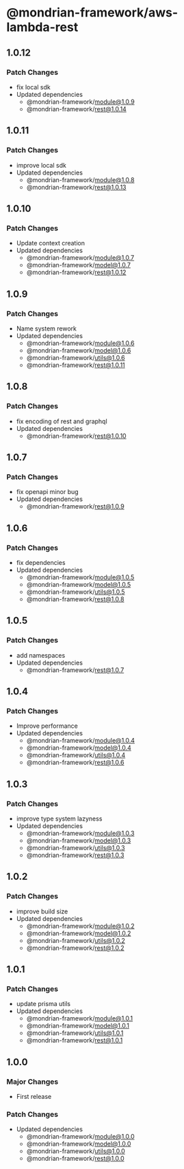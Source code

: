 # @mondrian-framework/aws-lambda-rest

## 1.0.12

### Patch Changes

- fix local sdk
- Updated dependencies
  - @mondrian-framework/module@1.0.9
  - @mondrian-framework/rest@1.0.14

## 1.0.11

### Patch Changes

- improve local sdk
- Updated dependencies
  - @mondrian-framework/module@1.0.8
  - @mondrian-framework/rest@1.0.13

## 1.0.10

### Patch Changes

- Update context creation
- Updated dependencies
  - @mondrian-framework/module@1.0.7
  - @mondrian-framework/model@1.0.7
  - @mondrian-framework/rest@1.0.12

## 1.0.9

### Patch Changes

- Name system rework
- Updated dependencies
  - @mondrian-framework/module@1.0.6
  - @mondrian-framework/model@1.0.6
  - @mondrian-framework/utils@1.0.6
  - @mondrian-framework/rest@1.0.11

## 1.0.8

### Patch Changes

- fix encoding of rest and graphql
- Updated dependencies
  - @mondrian-framework/rest@1.0.10

## 1.0.7

### Patch Changes

- fix openapi minor bug
- Updated dependencies
  - @mondrian-framework/rest@1.0.9

## 1.0.6

### Patch Changes

- fix dependencies
- Updated dependencies
  - @mondrian-framework/module@1.0.5
  - @mondrian-framework/model@1.0.5
  - @mondrian-framework/utils@1.0.5
  - @mondrian-framework/rest@1.0.8

## 1.0.5

### Patch Changes

- add namespaces
- Updated dependencies
  - @mondrian-framework/rest@1.0.7

## 1.0.4

### Patch Changes

- Improve performance
- Updated dependencies
  - @mondrian-framework/module@1.0.4
  - @mondrian-framework/model@1.0.4
  - @mondrian-framework/utils@1.0.4
  - @mondrian-framework/rest@1.0.6

## 1.0.3

### Patch Changes

- improve type system lazyness
- Updated dependencies
  - @mondrian-framework/module@1.0.3
  - @mondrian-framework/model@1.0.3
  - @mondrian-framework/utils@1.0.3
  - @mondrian-framework/rest@1.0.3

## 1.0.2

### Patch Changes

- improve build size
- Updated dependencies
  - @mondrian-framework/module@1.0.2
  - @mondrian-framework/model@1.0.2
  - @mondrian-framework/utils@1.0.2
  - @mondrian-framework/rest@1.0.2

## 1.0.1

### Patch Changes

- update prisma utils
- Updated dependencies
  - @mondrian-framework/module@1.0.1
  - @mondrian-framework/model@1.0.1
  - @mondrian-framework/utils@1.0.1
  - @mondrian-framework/rest@1.0.1

## 1.0.0

### Major Changes

- First release

### Patch Changes

- Updated dependencies
  - @mondrian-framework/module@1.0.0
  - @mondrian-framework/model@1.0.0
  - @mondrian-framework/utils@1.0.0
  - @mondrian-framework/rest@1.0.0
